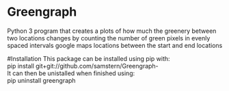 # Greengraph

Python 3 program that creates a plots of how much the greenery between two locations changes by counting the number of green pixels in evenly spaced intervals google maps locations between the start and end locations

#Installation
This package can be installed using pip with:<br />
pip install git+git://github.com/samstern/Greengraph-<br />
It can then be unistalled when finished using:<br />
pip uninstall greengraph
